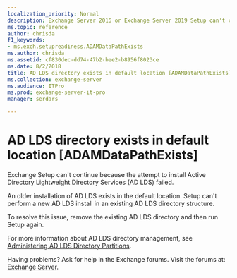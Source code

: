 ```yaml
---
localization_priority: Normal
description: Exchange Server 2016 or Exchange Server 2019 Setup can't continue because an AD LDS directory exists in the default location.
ms.topic: reference
author: chrisda
f1_keywords:
- ms.exch.setupreadiness.ADAMDataPathExists
ms.author: chrisda
ms.assetid: cf830dec-dd74-47b2-bee2-b8956f8023ce
ms.date: 8/2/2018
title: AD LDS directory exists in default location [ADAMDataPathExists]
ms.collection: exchange-server
ms.audience: ITPro
ms.prod: exchange-server-it-pro
manager: serdars

---
```


# AD LDS directory exists in default location [ADAMDataPathExists]

Exchange Setup can't continue because the attempt to install Active Directory Lightweight Directory Services (AD LDS) failed.
  
An older installation of AD LDS exists in the default location. Setup can't perform a new AD LDS install in an existing AD LDS directory structure.
  
To resolve this issue, remove the existing AD LDS directory and then run Setup again.
  
For more information about AD LDS directory management, see [Administering AD LDS Directory Partitions](https://go.microsoft.com/fwlink/p/?LinkId=272302).
  
Having problems? Ask for help in the Exchange forums. Visit the forums at: [Exchange Server](https://go.microsoft.com/fwlink/p/?linkId=60612).

